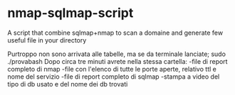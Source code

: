 # nmap-sqlmap-script
A script that combine sqlmap+nmap to scan a domaine and generate few useful file in your directory

Purtroppo non sono arrivata alle tabelle, ma se da terminale 
lanciate; 
sudo ./provabash 
Dopo circa tre minuti avrete nella stessa cartella:
-file di report completo di nmap
-file con l'elenco di tutte le porte aperte, relativo ttl e nome del servizio
-file di report completo di sqlmap
-stampa a video del tipo di db usato e del nome dei db trovati
